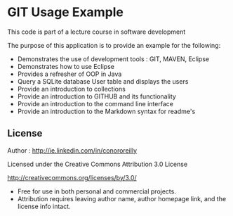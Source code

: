 # GIT Usage Example

This code is part of a lecture course in software development

The purpose of this application is to provide an example for the following:
- Demonstrates the use of development tools : GIT, MAVEN, Eclipse
- Demonstrates how to use Eclipse
- Provides a refresher of OOP in Java
- Query a SQLite database User table and displays the users
- Provide an introduction to collections
- Provide an introduction to GITHUB and its functionality
- Provide an introduction to the command line interface
- Provide an introduction to the Markdown syntax for readme's


## License 

Author : http://ie.linkedin.com/in/conororeilly

Licensed under the Creative Commons Attribution 3.0 License

http://creativecommons.org/licenses/by/3.0/

- Free for use in both personal and commercial projects.
- Attribution requires leaving author name, author homepage link, and the license info intact.
